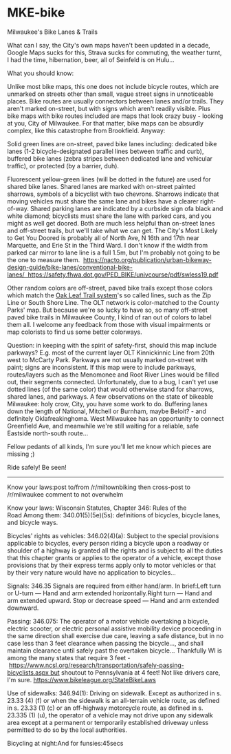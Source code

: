 # MKE-bike
Milwaukee's Bike Lanes &amp; Trails

What can I say, the City's own maps haven't been updated in a decade, Google Maps sucks for this, Strava sucks for commuting, the weather turnt, I had the time, hibernation, beer, all of Seinfeld is on Hulu... 

What you should know:

Unlike most bike maps, this one does not include bicycle routes, which are unmarked on streets other than small, vague street signs in unnoticeable places. Bike routes are usually connectors between lanes and/or trails. They aren't marked on-street, but with signs which aren't readily visible. Plus bike maps with bike routes included are maps that look crazy busy - looking at you, City of Milwaukee. For that matter, bike maps can be absurdly complex, like this catastrophe from Brookfield. Anyway:

Solid green lines are on-street, paved bike lanes including: dedicated bike lanes (1-2 bicycle-designated parallel lines between traffic and curb), buffered bike lanes (zebra stripes between dedicated lane and vehicular traffic), or protected (by a barrier, duh).

Fluorescent yellow-green lines (will be dotted in the future) are used for shared bike lanes. Shared lanes are marked with on-street painted sharrows, symbols of a bicyclist with two chevrons. Sharrows indicate that moving vehicles must share the same lane and bikes have a clearer right-of-way. Shared parking lanes are indicated by a curbside sign ofa black and white diamond; bicyclists must share the lane with parked cars, and you might as well get doored. Both are much less helpful than on-street lanes and off-street trails, but we'll take what we can get. The City's Most Likely to Get You Doored is probably all of North Ave, N 16th and 17th near Marquette, and Erie St in the Third Ward. I don't know if the width from parked car mirror to lane line is a full 1.5m, but I'm probably not going to be the one to measure them.  https://nacto.org/publication/urban-bikeway-design-guide/bike-lanes/conventional-bike-lanes/  https://safety.fhwa.dot.gov/PED_BIKE/univcourse/pdf/swless19.pdf

Other random colors are off-street, paved bike trails except those colors which match the [Oak Leaf Trail system](https://county.milwaukee.gov/County-Files/Parks-Department/Photo-Gallery/Explore/Trails/OLT-System-map-0619.pdf)'s so called lines, such as the Zip Line or South Shore Line. The OLT network is color-matched to the County Parks' map. But because we're so lucky to have so, so many off-street paved bike trails in Milwaukee County, I kind of ran out of colors to label them all. I welcome any feedback from those with visual impairments or map colorists to find us some better colorways.

Question: in keeping with the spirit of safety-first, should this map include parkways? E.g. most of the current layer OLT Kinnickinnic Line from 20th west to McCarty Park. Parkways are not usually marked on-street with paint; signs are inconsistent. If this map were to include parkways, routes/layers such as the Menomonee and Root River Lines would be filled out, their segments connected. Unfortunately, due to a bug, I can't yet use dotted lines (of the same color) that would otherwise stand for sharrows, shared lanes, and parkways.
A few observations on the state of bikeable Milwaukee: holy crow, City, you have some work to do. Buffering lanes down the length of National, Mitchell or Burnham, maybe Beloit? - and definitely Oklafreakinghoma. West Milwaukee has an opportunity to connect Greenfield Ave, and meanwhile we're still waiting for a reliable, safe Eastside north-south route...

Fellow pedants of all kinds, I'm sure you'll let me know which pieces are missing ;)

Ride safely! Be seen!

------------------------------------------------------------------------------------------------------------------

Know your laws:post to/from /r/miltownbiking then cross-post to /r/milwaukee comment to not overwhelm

Know your laws:
Wisconsin Statutes, Chapter 346: Rules of the Road Among them:
340.01(5)(5e)(5s): definitions of bicycles, bicycle lanes, and bicycle ways.

Bicycles' rights as vehicles: 346.02(4)(a): Subject to the special provisions applicable to bicycles, every person riding a bicycle upon a roadway or shoulder of a highway is granted all the rights and is subject to all the duties that this chapter grants or applies to the operator of a vehicle, except those provisions that by their express terms apply only to motor vehicles or that by their very nature would have no application to bicycles...

Signals: 346.35 Signals are required from either hand/arm. In brief:Left turn or U-turn — Hand and arm extended horizontally.Right turn — Hand and arm extended upward. Stop or decrease speed — Hand and arm extended downward.

Passing: 346.075: The operator of a motor vehicle overtaking a bicycle, electric scooter, or electric personal assistive mobility device proceeding in the same direction shall exercise due care, leaving a safe distance, but in no case less than 3 feet clearance when passing the bicycle..., and shall maintain clearance until safely past the overtaken bicycle... Thankfully WI is among the many states that require 3 feet - https://www.ncsl.org/research/transportation/safely-passing-bicyclists.aspx but shoutout to Pennsylvania at 4 feet! Not like drivers care, I'm sure. https://www.bikeleague.org/StateBikeLaws

Use of sidewalks: 346.94(1): Driving on sidewalk. Except as authorized in s. 23.33 (4) (f) or when the sidewalk is an all-terrain vehicle route, as defined in s. 23.33 (1) (c) or an off-highway motorcycle route, as defined in s. 23.335 (1) (u), the operator of a vehicle may not drive upon any sidewalk area except at a permanent or temporarily established driveway unless permitted to do so by the local authorities.

Bicycling at night:And for funsies:45secs
